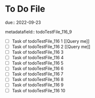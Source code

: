# To Do File

due:: 2022-09-23

metadatafield:: todoTestFile_116_9

- [ ] Task of todoTestFile_116 1 [[Query me]]
- [ ] Task of todoTestFile_116 2 [[Query me]]
- [ ] Task of todoTestFile_116 3
- [ ] Task of todoTestFile_116 4
- [ ] Task of todoTestFile_116 5
- [ ] Task of todoTestFile_116 6
- [ ] Task of todoTestFile_116 7
- [ ] Task of todoTestFile_116 8
- [ ] Task of todoTestFile_116 9
- [ ] Task of todoTestFile_116 10